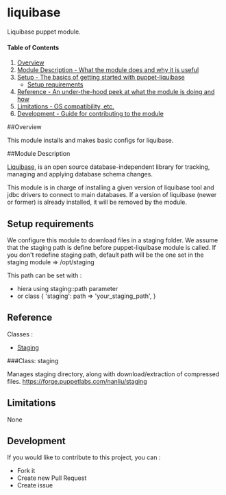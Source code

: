 # liquibase

Liquibase puppet module.

#### Table of Contents

1. [Overview](#overview)
2. [Module Description - What the module does and why it is useful](#module-description)
3. [Setup - The basics of getting started with puppet-liquibase](#setup)
    * [Setup requirements](#setup-requirements)
4. [Reference - An under-the-hood peek at what the module is doing and how](#reference)
5. [Limitations - OS compatibility, etc.](#limitations)
6. [Development - Guide for contributing to the module](#development)

##Overview

This module installs and makes basic configs for liquibase.

##Module Description

[Liquibase](http://www.liquibase.org/index.html), is an open source database-independent library for tracking, managing and applying database schema changes.

This module is in charge of installing a given version of liquibase tool and jdbc drivers to connect to main databases. If a version of liquibase (newer or former) is already installed, it will be removed by the module.

## Setup requirements

We configure this module to download files in a staging folder.
We assume that the staging path is define before puppet-liquibase module is called.
If you don't redefine staging path, default path will be the one set in the staging module => /opt/staging

This path can be set with :
- hiera using staging::path parameter
- or
  class { 'staging':
    path  => 'your_staging_path',
  }

## Reference

Classes :
* [Staging](#class-staging)

###Class: staging

Manages staging directory, along with download/extraction of compressed files.
https://forge.puppetlabs.com/nanliu/staging

## Limitations

None

## Development

If you would like to contribute to this project, you can :
* Fork it
* Create new Pull Request
* Create issue
